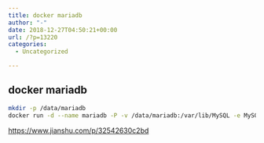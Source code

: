```yaml
---
title: docker mariadb
author: "-"
date: 2018-12-27T04:50:21+00:00
url: /?p=13220
categories:
  - Uncategorized

---
```

## docker mariadb
```bash
mkdir -p /data/mariadb
docker run -d --name mariadb -P -v /data/mariadb:/var/lib/MySQL -e MySQL_ROOT_PASSWORD=password0 mariadb
```

https://www.jianshu.com/p/32542630c2bd